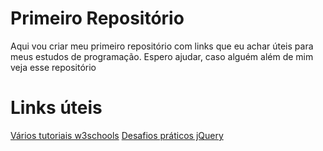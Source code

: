 # Primeiro Repositório
Aqui vou criar meu primeiro repositório com links que eu achar úteis para meus estudos de programação. Espero ajudar, caso alguém além de mim veja esse repositório

# Links úteis
[Vários tutoriais w3schools](w3schools.com)
[Desafios práticos jQuery](jqueryui.com)
